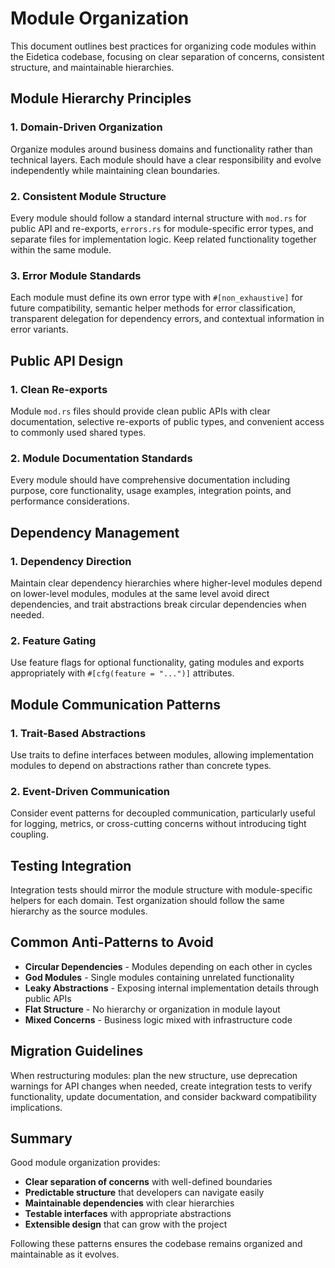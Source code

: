 # Module Organization

This document outlines best practices for organizing code modules within the Eidetica codebase, focusing on clear separation of concerns, consistent structure, and maintainable hierarchies.

## Module Hierarchy Principles

### 1. **Domain-Driven Organization**

Organize modules around business domains and functionality rather than technical layers. Each module should have a clear responsibility and evolve independently while maintaining clean boundaries.

### 2. **Consistent Module Structure**

Every module should follow a standard internal structure with `mod.rs` for public API and re-exports, `errors.rs` for module-specific error types, and separate files for implementation logic. Keep related functionality together within the same module.

### 3. **Error Module Standards**

Each module must define its own error type with `#[non_exhaustive]` for future compatibility, semantic helper methods for error classification, transparent delegation for dependency errors, and contextual information in error variants.

## Public API Design

### 1. **Clean Re-exports**

Module `mod.rs` files should provide clean public APIs with clear documentation, selective re-exports of public types, and convenient access to commonly used shared types.

### 2. **Module Documentation Standards**

Every module should have comprehensive documentation including purpose, core functionality, usage examples, integration points, and performance considerations.

## Dependency Management

### 1. **Dependency Direction**

Maintain clear dependency hierarchies where higher-level modules depend on lower-level modules, modules at the same level avoid direct dependencies, and trait abstractions break circular dependencies when needed.

### 2. **Feature Gating**

Use feature flags for optional functionality, gating modules and exports appropriately with `#[cfg(feature = "...")]` attributes.

## Module Communication Patterns

### 1. **Trait-Based Abstractions**

Use traits to define interfaces between modules, allowing implementation modules to depend on abstractions rather than concrete types.

### 2. **Event-Driven Communication**

Consider event patterns for decoupled communication, particularly useful for logging, metrics, or cross-cutting concerns without introducing tight coupling.

## Testing Integration

Integration tests should mirror the module structure with module-specific helpers for each domain. Test organization should follow the same hierarchy as the source modules.

## Common Anti-Patterns to Avoid

- **Circular Dependencies** - Modules depending on each other in cycles
- **God Modules** - Single modules containing unrelated functionality
- **Leaky Abstractions** - Exposing internal implementation details through public APIs
- **Flat Structure** - No hierarchy or organization in module layout
- **Mixed Concerns** - Business logic mixed with infrastructure code

## Migration Guidelines

When restructuring modules: plan the new structure, use deprecation warnings for API changes when needed, create integration tests to verify functionality, update documentation, and consider backward compatibility implications.

## Summary

Good module organization provides:

- **Clear separation of concerns** with well-defined boundaries
- **Predictable structure** that developers can navigate easily
- **Maintainable dependencies** with clear hierarchies
- **Testable interfaces** with appropriate abstractions
- **Extensible design** that can grow with the project

Following these patterns ensures the codebase remains organized and maintainable as it evolves.
